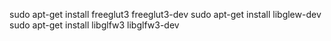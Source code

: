 sudo apt-get install freeglut3 freeglut3-dev
sudo apt-get install libglew-dev
sudo apt-get install libglfw3 libglfw3-dev